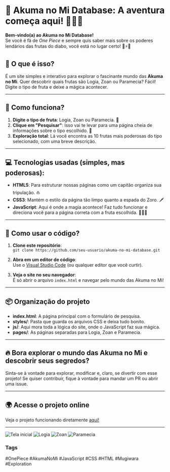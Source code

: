# 🌊 Akuma no Mi Database: A aventura começa aqui! 🍏🍌🍍

**Bem-vindo(a) ao Akuma no Mi Database!**  
Se você é fã de *One Piece* e sempre quis saber mais sobre os poderes lendários das frutas do diabo, você está no lugar certo! 🍇⚡️🌋

## 🚀 O que é isso?

É um site simples e interativo para explorar o fascinante mundo das **Akuma no Mi**. Quer descobrir quais frutas são Logia, Zoan ou Paramecia? Fácil! Digite o tipo de fruta e deixe a mágica acontecer.

---

## 🧐 Como funciona?

1. **Digite o tipo de fruta**: Logia, Zoan ou Paramecia. 💬
2. **Clique em "Pesquisar"**: Isso vai te levar para uma página cheia de informações sobre o tipo escolhido. 🧐
3. **Exploração total**: Lá você encontra as 10 frutas mais poderosas do tipo selecionado, com uma breve descrição.

---

## 💻 Tecnologias usadas (simples, mas poderosas):

- **HTML5**: Para estruturar nossas páginas como um capitão organiza sua tripulação. ⛵️
- **CSS3**: Mantém o estilo da página tão limpo quanto a espada do Zoro. 🗡️
- **JavaScript**: Aqui é onde a magia acontece! Faz tudo funcionar e direciona você para a página correta com a fruta escolhida. 🧙‍♂️✨

---

## 🔧 Como usar o código?

1. **Clone este repositório**:  
   `git clone https://github.com/seu-usuario/akuma-no-mi-database.git`
   
2. **Abra em um editor de código**:  
   Use o [Visual Studio Code](https://code.visualstudio.com/) (ou qualquer editor que você curtir).

3. **Veja o site no seu navegador**:  
   É só abrir o arquivo `index.html` e navegar pelo mundo das Akuma no Mi!

---

## 📦 Organização do projeto

- **index.html**: A página principal com o formulário de pesquisa.
- **styles/**: Pasta que guarda os arquivos CSS e deixa tudo bonito.
- **js/**: Aqui mora toda a lógica do site, onde o JavaScript faz sua mágica.
- **pages/**: As páginas separadas para Logia, Zoan e Paramecia.

---

## 🔥 Bora explorar o mundo das Akuma no Mi e descobrir seus segredos?

Sinta-se à vontade para explorar, modificar e, claro, se divertir com esse projeto! Se quiser contribuir, fique à vontade para mandar um PR ou abrir uma issue.

---

## 🌍 Acesse o projeto online

Veja o projeto funcionando diretamente [aqui!](https://main--jonatangabrielcostadasilva.netlify.app/)

---
![Tela inicial](https://github.com/user-attachments/assets/cc6584af-5a2c-46d0-89c9-36e8fe00c96d)
![Logia](https://github.com/user-attachments/assets/ede48ad3-a6c8-4ac7-b961-fea99e2675c5)
![Zoan](https://github.com/user-attachments/assets/826a1535-b98d-4597-9fad-3cf8fe76e0d4)
![Paramecia](https://github.com/user-attachments/assets/d1289880-b028-451b-894b-31e678124b6a)



### Tags
#OnePiece #AkumaNoMi #JavaScript #CSS #HTML #Mugiwara #Exploration

